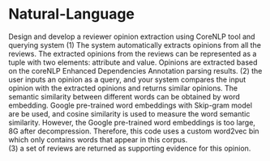 # Natural-Language

Design and develop a reviewer opinion extraction using CoreNLP tool and querying system
(1) The system automatically extracts opinions from all the reviews. The extracted opinions from the reviews can be represented as a tuple with two elements: attribute and value. Opinions are extracted based on the coreNLP Enhanced Dependencies Annotation parsing results. 
(2) the user inputs an opinion as a query, and your system compares the input opinion with the extracted opinions and returns similar opinions. The semantic similarity between different words can be obtained by word embedding. Google pre-trained word embeddings with Skip-gram model are be used, and cosine similarity is used to measure the word semantic similarity. However, the Google pre-trained word embeddings is too large, 8G after decompression. Therefore, this code uses a custom word2vec bin which only contains words that appear in this corpus.  
(3) a set of reviews are returned as supporting evidence for this opinion. 
 
